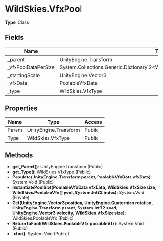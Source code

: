 ﻿# WildSkies.VfxPool

**Type**: Class

## Fields

| Name | Type | Access |
|------|------|--------|
| _parent | UnityEngine.Transform | Private |
| _vfxPoolDataPerSize | System.Collections.Generic.Dictionary`2<WildSkies.VfxSize,WildSkies.VfxPoolSizeData> | Private |
| _startingScale | UnityEngine.Vector3 | Private |
| _vfxData | PoolableVfxData | Private |
| _type | WildSkies.VfxType | Private |

## Properties

| Name | Type | Access |
|------|------|--------|
| Parent | UnityEngine.Transform | Public |
| Type | WildSkies.VfxType | Public |

## Methods

- **get_Parent()**: UnityEngine.Transform (Public)
- **get_Type()**: WildSkies.VfxType (Public)
- **Populate(UnityEngine.Transform parent, PoolableVfxData vfxData)**: System.Void (Public)
- **InstantiatePoolSlot(PoolableVfxData vfxData, WildSkies.VfxSize size, WildSkies.PoolableVfx[] pool, System.Int32 index)**: System.Void (Private)
- **Get(UnityEngine.Vector3 position, UnityEngine.Quaternion rotation, UnityEngine.Transform parent, System.Int32 seed, UnityEngine.Vector3 velocity, WildSkies.VfxSize size)**: WildSkies.PoolableVfx (Public)
- **ReturnToPool(WildSkies.PoolableVfx poolableVfx)**: System.Void (Public)
- **.ctor()**: System.Void (Public)

